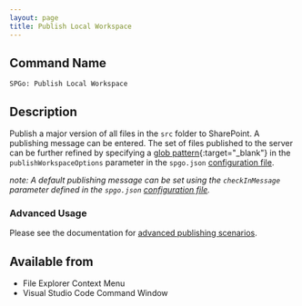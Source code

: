 ```yaml
---
layout: page
title: Publish Local Workspace
---
```


## Command Name

`SPGo: Publish Local Workspace`

## Description

Publish a major version of all files in the `src` folder to SharePoint. A publishing message can be entered. The set of files published to the server can be further refined by specifying a [glob pattern](https://en.wikipedia.org/wiki/Glob_(programming)){:target="_blank"} in the `publishWorkspaceOptions` parameter in the `spgo.json` [configuration file](/spgo/general/config-options#publishWorkspaceOptions).

_note: A default publishing message can be set using the `checkInMessage` parameter defined in the `spgo.json` [configuration file](/spgo/general/config-options#checkInMessage)._

### Advanced Usage

Please see the documentation for [advanced publishing scenarios](/spgo/advanced/publishing-workspace).

## Available from

* File Explorer Context Menu
* Visual Studio Code Command Window
